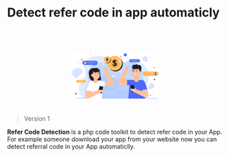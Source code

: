 # Detect refer code in app automaticly
ㅤ
<h1><p align="center">
  <img width="40%" src="https://raw.githubusercontent.com/avijitdas09/Refer-Code-Detection/main/assets/referral-code-top.png">
</p>
</h1>

> Version 1

<b>Refer Code Detection</b> is a php code toolkit to detect refer code in your App. For example someone download your app from your website now you can detect referral code in your App automaticlly. 
